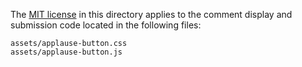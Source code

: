 The [MIT license](https://opensource.org/licenses/MIT) in this directory
applies to the comment display and submission code located in the following
files:

~~~
assets/applause-button.css
assets/applause-button.js
~~~

